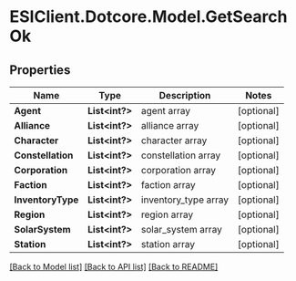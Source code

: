 # ESIClient.Dotcore.Model.GetSearchOk
## Properties

Name | Type | Description | Notes
------------ | ------------- | ------------- | -------------
**Agent** | **List&lt;int?&gt;** | agent array | [optional] 
**Alliance** | **List&lt;int?&gt;** | alliance array | [optional] 
**Character** | **List&lt;int?&gt;** | character array | [optional] 
**Constellation** | **List&lt;int?&gt;** | constellation array | [optional] 
**Corporation** | **List&lt;int?&gt;** | corporation array | [optional] 
**Faction** | **List&lt;int?&gt;** | faction array | [optional] 
**InventoryType** | **List&lt;int?&gt;** | inventory_type array | [optional] 
**Region** | **List&lt;int?&gt;** | region array | [optional] 
**SolarSystem** | **List&lt;int?&gt;** | solar_system array | [optional] 
**Station** | **List&lt;int?&gt;** | station array | [optional] 

[[Back to Model list]](../README.md#documentation-for-models) [[Back to API list]](../README.md#documentation-for-api-endpoints) [[Back to README]](../README.md)

